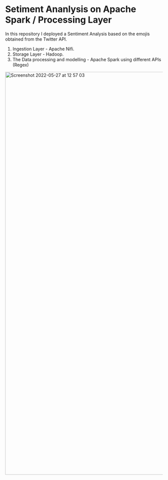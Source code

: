 # Setiment Ananlysis on Apache Spark / Processing Layer 
In this repository I deployed a Sentiment Analysis based on the emojis obtained from the Twitter API. 

1) Ingestion Layer - Apache Nifi.  
2) Storage Layer - Hadoop.  
3) The Data processing and modelling - Apache Spark using different APIs (Regex) 

<img width="1285" alt="Screenshot 2022-05-27 at 12 57 03" src="https://user-images.githubusercontent.com/104846216/170686772-e53874ec-a888-4361-95b2-21c9c10ecec0.png">
